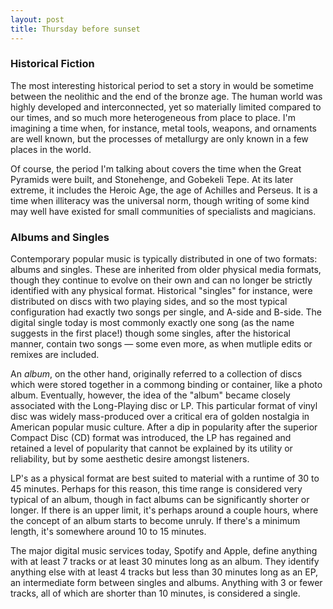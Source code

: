 ```yaml
---
layout: post
title: Thursday before sunset
---
```


### Historical Fiction

The most interesting historical period to set a story in would be sometime
between the neolithic and the end of the bronze age. The human world was highly
developed and interconnected, yet so materially limited compared to our times,
and so much more heterogeneous from place to place. I'm imagining a time when,
for instance, metal tools, weapons, and ornaments are well known, but the 
processes of metallurgy are only known in a few places in the world.

Of course, the period I'm talking about covers the time when the Great Pyramids
were built, and Stonehenge, and Gobekeli Tepe. At its later extreme, it
includes the Heroic Age, the age of Achilles and Perseus. It is a time when
illiteracy was the universal norm, though writing of some kind may well have 
existed for small communities of specialists and magicians.

### Albums and Singles

Contemporary popular music is typically distributed in one of two formats:
albums and singles. These are inherited from older physical media formats,
though they continue to evolve on their own and can no longer be strictly 
identified with any physical format. Historical "singles" for instance, were
distributed on discs with two playing sides, and so the most typical 
configuration had exactly two songs per single, and A-side and B-side. The
digital single today is most commonly exactly one song (as the name suggests
in the first place!) though some singles, after the historical manner, contain
two songs — some even more, as when mutliple edits or remixes are included.

An *album*, on the other hand, originally referred to a collection of discs
which were stored together in a commong binding or container, like a photo
album. Eventually, however, the idea of the "album" became closely associated
with the Long-Playing disc or LP. This particular format of vinyl disc was 
widely mass-produced over a critical era of golden nostalgia in American
popular music culture. After a dip in popularity after the superior Compact 
Disc (CD) format was introduced, the LP has regained and retained a level of
popularity that cannot be explained by its utility or reliability, but by some
aesthetic desire amongst listeners.

LP's as a physical format are best suited to material with a runtime of 30 to
45 minutes. Perhaps for this reason, this time range is considered very typical
of an album, though in fact albums can be significantly shorter or longer. If 
there is an upper limit, it's perhaps around a couple hours, where the concept 
of an album starts to become unruly. If there's a minimum length, it's 
somewhere around 10 to 15 minutes.

The major digital music services today, Spotify and Apple, define anything
with at least 7 tracks or at least 30 minutes long as an album. They identify
anything else with at least 4 tracks but less than 30 minutes long as an EP,
an intermediate form between singles and albums. Anything with 3 or fewer 
tracks, all of which are shorter than 10 minutes, is considered a single.